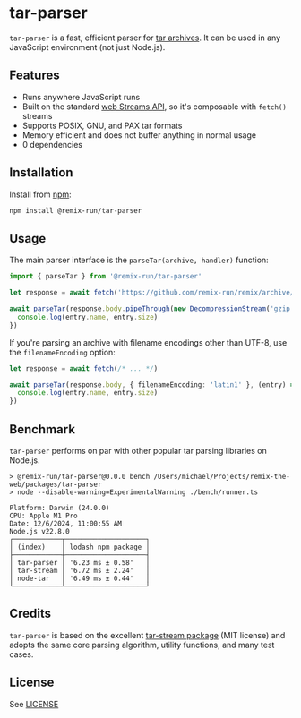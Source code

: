 # tar-parser

`tar-parser` is a fast, efficient parser for [tar archives](<https://en.wikipedia.org/wiki/Tar_(computing)>). It can be used in any JavaScript environment (not just Node.js).

## Features

- Runs anywhere JavaScript runs
- Built on the standard [web Streams API](https://developer.mozilla.org/en-US/docs/Web/API/Streams_API), so it's composable with `fetch()` streams
- Supports POSIX, GNU, and PAX tar formats
- Memory efficient and does not buffer anything in normal usage
- 0 dependencies

## Installation

Install from [npm](https://www.npmjs.com/):

```sh
npm install @remix-run/tar-parser
```

## Usage

The main parser interface is the `parseTar(archive, handler)` function:

```ts
import { parseTar } from '@remix-run/tar-parser'

let response = await fetch('https://github.com/remix-run/remix/archive/refs/heads/main.tar.gz')

await parseTar(response.body.pipeThrough(new DecompressionStream('gzip')), (entry) => {
  console.log(entry.name, entry.size)
})
```

If you're parsing an archive with filename encodings other than UTF-8, use the `filenameEncoding` option:

```ts
let response = await fetch(/* ... */)

await parseTar(response.body, { filenameEncoding: 'latin1' }, (entry) => {
  console.log(entry.name, entry.size)
})
```

## Benchmark

`tar-parser` performs on par with other popular tar parsing libraries on Node.js.

```
> @remix-run/tar-parser@0.0.0 bench /Users/michael/Projects/remix-the-web/packages/tar-parser
> node --disable-warning=ExperimentalWarning ./bench/runner.ts

Platform: Darwin (24.0.0)
CPU: Apple M1 Pro
Date: 12/6/2024, 11:00:55 AM
Node.js v22.8.0
┌────────────┬────────────────────┐
│ (index)    │ lodash npm package │
├────────────┼────────────────────┤
│ tar-parser │ '6.23 ms ± 0.58'   │
│ tar-stream │ '6.72 ms ± 2.24'   │
│ node-tar   │ '6.49 ms ± 0.44'   │
└────────────┴────────────────────┘
```

## Credits

`tar-parser` is based on the excellent [tar-stream package](https://www.npmjs.com/package/tar-stream) (MIT license) and adopts the same core parsing algorithm, utility functions, and many test cases.

## License

See [LICENSE](https://github.com/remix-run/remix/blob/main/LICENSE)
